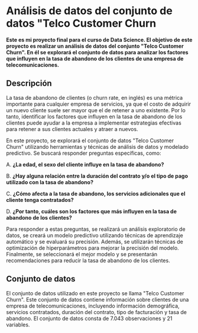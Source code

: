 # Análisis de datos del conjunto de datos "Telco Customer Churn

**Este es mi proyecto final para el curso de Data Science. El objetivo de este proyecto es realizar un análisis de datos del conjunto "Telco Customer Churn". En él se explorará el conjunto de datos para analizar los factores que influyen en la tasa de abandono de los clientes de una empresa de telecomunicaciones.**

## Descripción
La tasa de abandono de clientes (o churn rate, en inglés) es una métrica importante para cualquier empresa de servicios, ya que el costo de adquirir un nuevo cliente suele ser mayor que el de retener a uno existente. Por lo tanto, identificar los factores que influyen en la tasa de abandono de los clientes puede ayudar a la empresa a implementar estrategias efectivas para retener a sus clientes actuales y atraer a nuevos.

En este proyecto, se explorará el conjunto de datos "Telco Customer Churn" utilizando herramientas y técnicas de análisis de datos y modelado predictivo. Se buscará responder preguntas específicas, como:

A. **¿La edad, el sexo del cliente influye en la tasa de abandono?**

B. **¿Hay alguna relación entre la duración del contrato y/o el tipo de pago utilizado con la tasa de abandono?**

C. **¿Cómo afecta a la tasa de abandono, los servicios adicionales que el cliente tenga contratados?**

D. **¿Por tanto, cuáles son los factores que más influyen en la tasa de abandono de los clientes?**

Para responder a estas preguntas, se realizará un análisis exploratorio de datos, se creará un modelo predictivo utilizando técnicas de aprendizaje automático y se evaluará su precisión. Además, se utilizarán técnicas de optimización de hiperparámetros para mejorar la precisión del modelo. Finalmente, se seleccionará el mejor modelo y se presentarán recomendaciones para reducir la tasa de abandono de los clientes.

## Conjunto de datos
El conjunto de datos utilizado en este proyecto se llama "Telco Customer Churn". Este conjunto de datos contiene información sobre clientes de una empresa de telecomunicaciones, incluyendo información demográfica, servicios contratados, duración del contrato, tipo de facturación y tasa de abandono. El conjunto de datos consta de 7.043 observaciones y 21 variables.
